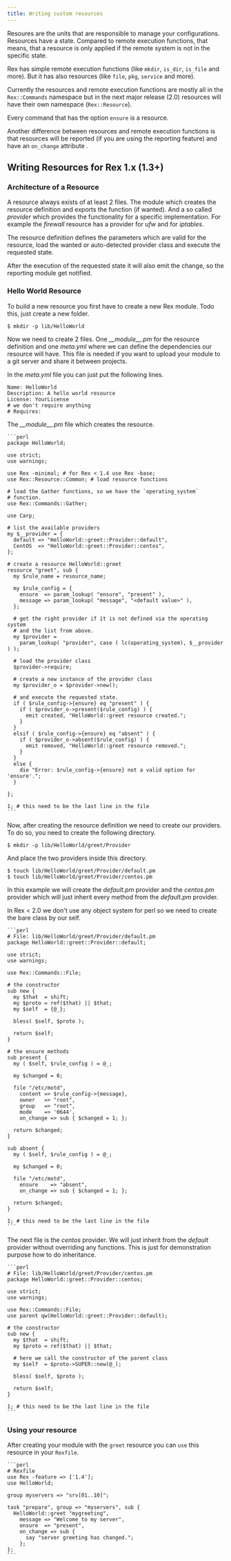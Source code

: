 ```yaml
---
title: Writing custom resources
---
```


Resoures are the units that are responsible to manage your configurations. 
Resources have a state. Compared to remote execution functions, that means, 
that a resource is only applied if the remote system is not in the specific
state.

Rex has simple remote execution functions (like `mkdir`, `is_dir`, `is_file`
and more). But it has also resources (like `file`, `pkg`, `service` and more).

Currently the resources and remote execution functions are mostly all in the
`Rex::Commands` namespace but in the next major release (2.0) resources will
have their own namespace (`Rex::Resource`).

Every command that has the option `ensure` is a resource.

Another difference between resources and remote execution functions is that
resources will be reported (if you are using the reporting feature) and have an
`on_change` attribute .


## Writing Resources for Rex 1.x (1.3+)

### Architecture of a Resource

A resource always exists of at least 2 files. The module which creates the
resource definition and exports the function (if wanted).
And a so called *provider* which provides the functionality for a specific
implementation. For example the *firewall* resource has a provider for *ufw* 
and for *iptables*.

The resource definition defines the parameters which are valid for the resource,
load the wanted or auto-detected provider class and execute the requested 
state.

After the execution of the requested state it will also emit the change, so the
reporting module get notified.

### Hello World Resource

To build a new resource you first have to create a new Rex module. Todo this,
just create a new folder.

    $ mkdir -p lib/HelloWorld

Now we need to create 2 files. One *\_\_module\_\_.pm* for the resource definition
and one *meta.yml* where we can define the dependencies our resource will have.
This file is needed if you want to upload your module to a git server and share
it between projects.

In the *meta.yml* file you can just put the following lines.

    Name: HelloWorld
    Description: A hello world resource
    License: YourLicense
    # we don't require anything
    # Requires:

The *\_\_module\_\_.pm* file which creates the resource.

    ```perl
    package HelloWorld;
    
    use strict;
    use warnings;
    
    use Rex -minimal; # for Rex < 1.4 use Rex -base;
    use Rex::Resource::Common; # load resource functions
    
    # load the Gather functions, so we have the `operating_system` 
    # function.
    use Rex::Commands::Gather;
    
    use Carp;
    
    # list the available providers
    my $__provider = {
      default => "HelloWorld::greet::Provider::default",
      CentOS  => "HelloWorld::greet::Provider::centos",
    };
    
    # create a resource HelloWorld::greet
    resource "greet", sub {
      my $rule_name = resource_name;
    
      my $rule_config = {
        ensure  => param_lookup( "ensure", "present" ),
        message => param_lookup( "message", "<default value>" ),
      };
    
      # get the right provider if it is not defined via the operating system
      # and the list from above.
      my $provider =
        param_lookup( "provider", case ( lc(operating_system), $__provider ) );
    
      # load the provider class
      $provider->require;
      
      # create a new instance of the provider class
      my $provider_o = $provider->new();
    
      # and execute the requested state.
      if ( $rule_config->{ensure} eq "present" ) {
        if ( $provider_o->present($rule_config) ) {
          emit created, "HelloWorld::greet resource created.";
        }
      }
      elsif ( $rule_config->{ensure} eq "absent" ) {
        if ( $provider_o->absent($rule_config) ) {
          emit removed, "HelloWorld::greet resource removed.";
        }
      }
      else {
        die "Error: $rule_config->{ensure} not a valid option for 'ensure'.";
      }
    
    };
    
    1; # this need to be the last line in the file
    ```

Now, after creating the resource definition we need to create our providers.
To do so, you need to create the following directory.

    $ mkdir -p lib/HelloWorld/greet/Provider

And place the two providers inside this directory.

    $ touch lib/HelloWorld/greet/Provider/default.pm
    $ touch lib/HelloWorld/greet/Provider/centos.pm

In this example we will create the *default.pm* provider and the *centos.pm*
provider which will just inherit every method from the *default.pm* provider.

In Rex < 2.0 we don't use any object system for perl so we need to create the
bare class by our self.

    ```perl
    # File: lib/HelloWorld/greet/Provider/default.pm
    package HelloWorld::greet::Provider::default;
    
    use strict;
    use warnings;
    
    use Rex::Commands::File;
    
    # the constructor
    sub new {
      my $that  = shift;
      my $proto = ref($that) || $that;
      my $self  = {@_};
    
      bless( $self, $proto );
    
      return $self;
    }
    
    # the ensure methods
    sub present {
      my ( $self, $rule_config ) = @_;
      
      my $changed = 0;
      
      file "/etc/motd",
        content => $rule_config->{message},
        owner   => "root",
        group   => "root",
        mode    => '0644',
        on_change => sub { $changed = 1; };
        
      return $changed;
    }
    
    sub absent {
      my ( $self, $rule_config ) = @_;
    
      my $changed = 0;
      
      file "/etc/motd",
        ensure    => "absent",
        on_change => sub { $changed = 1; };
        
      return $changed;
    }
    
    1; # this need to be the last line in the file
    ```

The next file is the *centos* provider. We will just inherit from the *default*
provider without overriding any functions. This is just for demonstration 
purpose how to do inheritance.

    ```perl
    # File: lib/HelloWorld/greet/Provider/centos.pm
    package HelloWorld::greet::Provider::centos;
    
    use strict;
    use warnings;
    
    use Rex::Commands::File;
    use parent qw(HelloWorld::greet::Provider::default);
    
    # the constructor
    sub new {
      my $that  = shift;
      my $proto = ref($that) || $that;
      
      # here we call the constructor of the parent class
      my $self  = $proto->SUPER::new(@_);
    
      bless( $self, $proto );
    
      return $self;
    }
    
    1; # this need to be the last line in the file
    ```


### Using your resource

After creating your module with the `greet` resource you can `use` this 
resource in your `Rexfile`.

    ```perl
    # Rexfile
    use Rex -feature => ['1.4'];
    use HelloWorld;
    
    group myservers => "srv[01..10]";
    
    task "prepare", group => "myservers", sub {
      HelloWorld::greet "mygreeting",
        message => "Welcome to my server",
        ensure  => "present",
        on_change => sub {
          say "server greeting has changed.";
        };
    };
    ```

